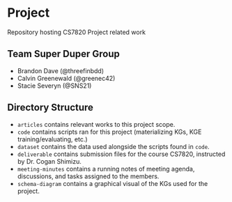 # Project
Repository hosting CS7820 Project related work

## Team Super Duper Group
* Brandon Dave (@threefinbdd)
* Calvin Greenewald (@greenec42)
* Stacie Severyn (@SNS21)

## Directory Structure
- `articles` contains relevant works to this project scope.
- `code` contains scripts ran for this project (materializing KGs, KGE training/evaluating, etc.)
- `dataset` contains the data used alongside the scripts found in `code`.
- `deliverable` contains submission files for the course CS7820, instructed by Dr. Cogan Shimizu.
- `meeting-minutes` contains a running notes of meeting agenda, discussions, and tasks assigned to the members.
- `schema-diagram` contains a graphical visual of the KGs used for the project.